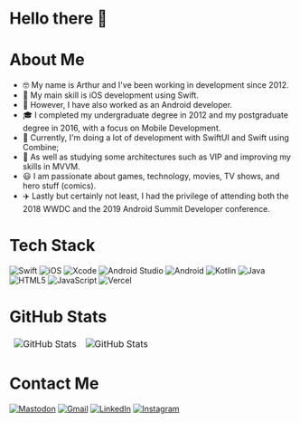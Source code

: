# Hello there 👋

# About Me
- 🤓 My name is Arthur and I've been working in development since 2012.
- 🍎 My main skill is iOS development using Swift.
- 🤖 However, I have also worked as an Android developer.
- 🎓 I completed my undergraduate degree in 2012 and my postgraduate degree in 2016, with a focus on Mobile Development.
- 🎒 Currently, I'm doing a lot of development with SwiftUI and Swift using Combine;
- 🏫 As well as studying some architectures such as VIP and improving my skills in MVVM.
- 😃 I am passionate about games, technology, movies, TV shows, and hero stuff (comics).
- ✈️ Lastly but certainly not least, I had the privilege of attending both the 2018 WWDC and the 2019 Android Summit Developer conference.

# Tech Stack
![Swift](https://img.shields.io/badge/swift-F54A2A?style=for-the-badge&logo=swift&logoColor=white) ![iOS](https://img.shields.io/badge/iOS-000000?style=for-the-badge&logo=ios&logoColor=white) ![Xcode](https://img.shields.io/badge/Xcode-007ACC?style=for-the-badge&logo=Xcode&logoColor=white) ![Android Studio](https://img.shields.io/badge/Android%20Studio-3DDC84.svg?style=for-the-badge&logo=android-studio&logoColor=white) ![Android](https://img.shields.io/badge/Android-3DDC84?style=for-the-badge&logo=android&logoColor=white) ![Kotlin](https://img.shields.io/badge/kotlin-%237F52FF.svg?style=for-the-badge&logo=kotlin&logoColor=white) ![Java](https://img.shields.io/badge/java-%23ED8B00.svg?style=for-the-badge&logo=java&logoColor=white) ![HTML5](https://img.shields.io/badge/html5-%23E34F26.svg?style=for-the-badge&logo=html5&logoColor=white) ![JavaScript](https://img.shields.io/badge/javascript-%23323330.svg?style=for-the-badge&logo=javascript&logoColor=%23F7DF1E) ![Vercel](https://img.shields.io/badge/vercel-%23000000.svg?style=for-the-badge&logo=vercel&logoColor=white)

# GitHub Stats
<table align="center" border="0" cellpadding="0" cellspacing="0">
  <thead>
    <tr>
      <td>
        <img
          src="https://github-readme-stats.vercel.app/api?username=arthurgivigir&show_icons=true&locale=en&theme=tokyonight&count_private=true"
          alt="GitHub Stats"
        />
      </td>
      <td>
        <img
          src="https://streak-stats.demolab.com/?user=arthurgivigir&theme=tokyonight"
          alt="GitHub Stats"
        />
      </td>
    </tr>
  </thead>
</table>

# Contact Me
[![Mastodon](https://img.shields.io/badge/-MASTODON-%232B90D9?style=for-the-badge&logo=mastodon&logoColor=white)](https://bolha.us/@arthur_givigir) [![Gmail](https://img.shields.io/badge/Gmail-D14836?style=for-the-badge&logo=gmail&logoColor=white)](arthur316@gmail.com) [![LinkedIn](https://img.shields.io/badge/linkedin-%230077B5.svg?style=for-the-badge&logo=linkedin&logoColor=white)](https://www.linkedin.com/in/arthur-givigir-b4a64a66/) [![Instagram](https://img.shields.io/badge/Instagram-%23E4405F.svg?style=for-the-badge&logo=Instagram&logoColor=white)](https://www.instagram.com/arthur_givigir/)
